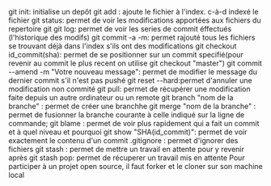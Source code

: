 git init: initialise un depôt
git add : ajoute le fichier à l'index. c-à-d indexé le fichier
git status: permet de voir les modifications apportées aux fichiers du repertoire git
git log: permet de voir les series de commit éffectués (l'historique des modifs)
git commit -a -m: permet rajouté tous les fichiers se trouvant déjà dans l'index s'ils ont des modifications
git checkout id_commit(sha): permet de se positionner sur un commit specifié(pour revenir au commit le plus recent on utilise git checkout "master")
git commit --amend -m "Votre nouveau message": permet de modifier le message du dernier commit s'il n'est pas pushé 
git reset --hard‌:permet d'annuler une modification non commité
git pull: permet de récupérer une modification faite depuis un autre ordinateur ou un remote
git branch "nom de la branche" : permet de créer une branchhe
git merge "nom de la branche" : permet de fusionner la branche courante à celle indiqué sur la ligne de commande;
git blame : permet de voir plus rapidement qui a fait un commit et à quel niveau et pourquoi
git show "SHA(id_commit)": permet de voir exactement le contenu d'un commit
.gitignore : permet d'ignorer des fichiers 
git stash : permet de mettre un travail en attente pour y revenir après
git stash pop: permet de récuperer un travail mis en attente
Pour participer à un projet open source, il faut forker et le cloner sur son machine local


